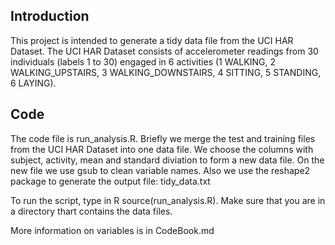 ## Introduction

This project is intended to generate a tidy data file from the UCI HAR Dataset. The UCI HAR Dataset consists of accelerometer readings from 30 individuals (labels 1 to 30) engaged in 6 activities (1 WALKING, 2 WALKING_UPSTAIRS, 3 WALKING_DOWNSTAIRS, 4 SITTING, 5 STANDING, 6 LAYING).

## Code

The code file is run_analysis.R. Briefly we merge the test and training files from the UCI HAR Dataset into one data file. We choose the columns with subject, activity, mean and standard diviation to form a new data file. On the new file we use gsub to clean variable names. Also we use the reshape2 package to generate the output file: tidy_data.txt

To run the script, type in R
source(run_analysis.R). Make sure that you are in a directory thart contains the data files.

More information on variables is in CodeBook.md

